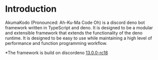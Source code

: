 # Introduction 

AkumaKodo (Pronounced: Ah-Ku-Ma Code Oh) is a discord deno bot framework written
in TypeScript and deno. It is designed to be a modular and extensible framework that
extends the functionality of the deno runtime. It is designed to be easy to use while
maintaining a high level of performance and function programming workflow.

*The framework is build on discordeno [13.0.0-rc18]()